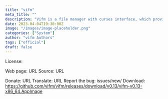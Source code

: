 ```yaml
---
title: "vifm"
meta_title: ""
description: "Vifm is a file manager with curses interface, which provides Vim-like environment for managing objects within file systems, extended with some useful ideas from mutt"
date: 2023-04-04T19:30:00Z
image: "/images/image-placeholder.png"
categories: ["System"]
author: "vifm Authors"
tags: ["official"]
draft: false
---
```


License:

Web page: URL
Source: URL

Donate: URL
Translate: URL
Report the bug: issues/new/
Download: https://github.com/vifm/vifm/releases/download/v0.13/vifm-v0.13-x86_64.AppImage
